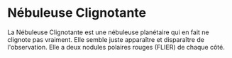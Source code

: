 # Nébuleuse Clignotante

La Nébuleuse Clignotante est une nébuleuse planétaire qui en fait ne clignote
pas vraiment. Elle semble juste apparaître et disparaître de l'observation. Elle
a deux nodules polaires rouges (FLIER) de chaque côté.

